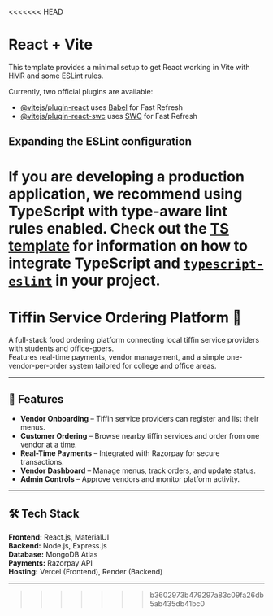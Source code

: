 <<<<<<< HEAD
# React + Vite

This template provides a minimal setup to get React working in Vite with HMR and some ESLint rules.

Currently, two official plugins are available:

- [@vitejs/plugin-react](https://github.com/vitejs/vite-plugin-react/blob/main/packages/plugin-react) uses [Babel](https://babeljs.io/) for Fast Refresh
- [@vitejs/plugin-react-swc](https://github.com/vitejs/vite-plugin-react/blob/main/packages/plugin-react-swc) uses [SWC](https://swc.rs/) for Fast Refresh

## Expanding the ESLint configuration

If you are developing a production application, we recommend using TypeScript with type-aware lint rules enabled. Check out the [TS template](https://github.com/vitejs/vite/tree/main/packages/create-vite/template-react-ts) for information on how to integrate TypeScript and [`typescript-eslint`](https://typescript-eslint.io) in your project.
=======
# Tiffin Service Ordering Platform 🍱

A full-stack food ordering platform connecting local tiffin service providers with students and office-goers.  
Features real-time payments, vendor management, and a simple one-vendor-per-order system tailored for college and office areas.

---

## 🚀 Features
- **Vendor Onboarding** – Tiffin service providers can register and list their menus.
- **Customer Ordering** – Browse nearby tiffin services and order from one vendor at a time.
- **Real-Time Payments** – Integrated with Razorpay for secure transactions.
- **Vendor Dashboard** – Manage menus, track orders, and update status.
- **Admin Controls** – Approve vendors and monitor platform activity.

---

## 🛠 Tech Stack
**Frontend:** React.js, MaterialUI  
**Backend:** Node.js, Express.js  
**Database:** MongoDB Atlas  
**Payments:** Razorpay API  
**Hosting:** Vercel (Frontend), Render (Backend)  

---


>>>>>>> b3602973b479297a83c09fa26db5ab435db41bc0
